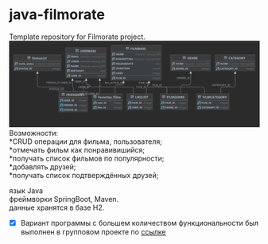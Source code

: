 # java-filmorate
Template repository for Filmorate project.
![diagrama](/ERDIAGRAMA.png)
Возможности:\
*CRUD операции для фильма, пользователя;\
*отмечать фильм как понравивишийся;\
*получать список фильмов по популярности;\
*добавлять друзей;\
*получать список подтверждённых друзей;
  
язык Java\
фреймворки SpringBoot, Maven.\
данные хранятся в базе H2.
  
    
 - [x] Вариант программы с большем количеством функциональности был выполнен в групповом проекте по  [ссылке](https://github.com/marussiakuz/java-filmorate)
